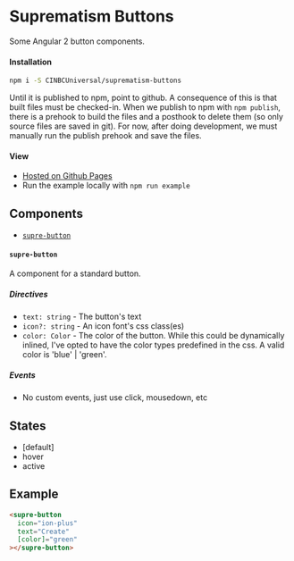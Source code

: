 # Suprematism Buttons

Some Angular 2 button components.


#### Installation
```bash
npm i -S CINBCUniversal/suprematism-buttons
```
Until it is published to npm, point to github. A consequence of this is that
built files must be checked-in. When we publish to npm with `npm publish`,
there is a prehook to build the files and a posthook to delete them
(so only source files are saved in git). For now, after doing development,
we must manually run the publish prehook and save the files.


#### View
- [Hosted on Github Pages](https://cinbcuniversal.github.io/suprematism-buttons/)
- Run the example locally with `npm run example`


## Components
- [`supre-button`](#supre-button)

#### <a id="supre-button"></a> `supre-button`
A component for a standard button.

##### Directives
- `text: string` - The button's text
- `icon?: string` - An icon font's css class(es)
- `color: Color` - The color of the button. While this could be dynamically inlined, I've opted to have the color types predefined in the css. A valid color is 'blue' | 'green'.

##### Events
- No custom events, just use click, mousedown, etc

## States
- [default]
- hover
- active


## Example
```html
<supre-button
  icon="ion-plus"
  text="Create"
  [color]="green"
></supre-button>
```

